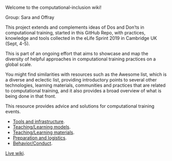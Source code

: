 Welcome to the computational-inclusion wiki!

Group: Sara and Offray

This project extends and complements ideas of Dos and Don’ts in computational training, started in this GitHub Repo, with practices, knowledge and tools collected in the eLife Sprint 2019 in Cambridge UK (Sept, 4-5).

This is part of an ongoing effort that aims to showcase and map the diversity of helpful approaches in computational training practices on a global scale.

You might find similarities with resources such as the Awesome list, which is a diverse and eclectic list, providing introductory points to several other technologies, learning materials, communities and practices that are related to computational training, and it also provides a broad overview of what is being done in that front.

This resource provides advice and solutions for computational training events.

  - [Tools and infrastructure](https://github.com/selgebali/computational-inclusion/wiki/tools-infrastructure.md).
  - [Teaching/Learning models](https://github.com/selgebali/computational-inclusion/wiki/teaching-learning-models.md).
  - [Teaching/Learning materials](https://github.com/selgebali/computational-inclusion/wiki/teaching-learning-materials.md).
  - [Preparation and logistics](https://github.com/selgebali/computational-inclusion/wiki/logistics.md).
  - [Behavior/Conduct](https://github.com/selgebali/computational-inclusion/wiki/conduct.md).

[Live wiki](https://docutopia.tupale.co/eLifeSprint19:teaching#).